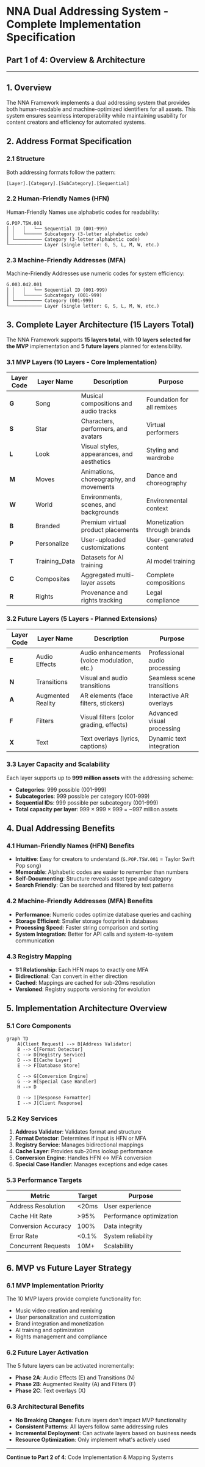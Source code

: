 # NNA Dual Addressing System - Complete Implementation Specification
## Part 1 of 4: Overview & Architecture

---

## 1. Overview

The NNA Framework implements a dual addressing system that provides both human-readable and machine-optimized identifiers for all assets. This system ensures seamless interoperability while maintaining usability for content creators and efficiency for automated systems.

## 2. Address Format Specification

### 2.1 Structure

Both addressing formats follow the pattern:
```
[Layer].[Category].[SubCategory].[Sequential]
```

### 2.2 Human-Friendly Names (HFN)
Human-Friendly Names use alphabetic codes for readability:
```
G.POP.TSW.001
│ │   │   └── Sequential ID (001-999)
│ │   └────── Subcategory (3-letter alphabetic code)
│ └────────── Category (3-letter alphabetic code)  
└──────────── Layer (single letter: G, S, L, M, W, etc.)
```

### 2.3 Machine-Friendly Addresses (MFA)
Machine-Friendly Addresses use numeric codes for system efficiency:
```
G.003.042.001
│ │   │   └── Sequential ID (001-999)
│ │   └────── Subcategory (001-999)
│ └────────── Category (001-999)
└──────────── Layer (single letter: G, S, L, M, W, etc.)
```

## 3. Complete Layer Architecture (15 Layers Total)

The NNA Framework supports **15 layers total**, with **10 layers selected for the MVP** implementation and **5 future layers** planned for extensibility.

### 3.1 MVP Layers (10 Layers - Core Implementation)

| Layer Code | Layer Name | Description | Purpose |
|------------|------------|-------------|---------|
| **G** | Song | Musical compositions and audio tracks | Foundation for all remixes |
| **S** | Star | Characters, performers, and avatars | Virtual performers |
| **L** | Look | Visual styles, appearances, and aesthetics | Styling and wardrobe |
| **M** | Moves | Animations, choreography, and movements | Dance and choreography |
| **W** | World | Environments, scenes, and backgrounds | Environmental context |
| **B** | Branded | Premium virtual product placements | Monetization through brands |
| **P** | Personalize | User-uploaded customizations | User-generated content |
| **T** | Training_Data | Datasets for AI training | AI model training |
| **C** | Composites | Aggregated multi-layer assets | Complete compositions |
| **R** | Rights | Provenance and rights tracking | Legal compliance |

### 3.2 Future Layers (5 Layers - Planned Extensions)

| Layer Code | Layer Name | Description | Purpose |
|------------|------------|-------------|---------|
| **E** | Audio Effects | Audio enhancements (voice modulation, etc.) | Professional audio processing |
| **N** | Transitions | Visual and audio transitions | Seamless scene transitions |
| **A** | Augmented Reality | AR elements (face filters, stickers) | Interactive AR overlays |
| **F** | Filters | Visual filters (color grading, effects) | Advanced visual processing |
| **X** | Text | Text overlays (lyrics, captions) | Dynamic text integration |

### 3.3 Layer Capacity and Scalability

Each layer supports up to **999 million assets** with the addressing scheme:
- **Categories**: 999 possible (001-999)
- **Subcategories**: 999 possible per category (001-999)  
- **Sequential IDs**: 999 possible per subcategory (001-999)
- **Total capacity per layer**: 999 × 999 × 999 = ~997 million assets

## 4. Dual Addressing Benefits

### 4.1 Human-Friendly Names (HFN) Benefits
- **Intuitive**: Easy for creators to understand (`G.POP.TSW.001` = Taylor Swift Pop song)
- **Memorable**: Alphabetic codes are easier to remember than numbers
- **Self-Documenting**: Structure reveals asset type and category
- **Search Friendly**: Can be searched and filtered by text patterns

### 4.2 Machine-Friendly Addresses (MFA) Benefits
- **Performance**: Numeric codes optimize database queries and caching
- **Storage Efficient**: Smaller storage footprint in databases
- **Processing Speed**: Faster string comparison and sorting
- **System Integration**: Better for API calls and system-to-system communication

### 4.3 Registry Mapping
- **1:1 Relationship**: Each HFN maps to exactly one MFA
- **Bidirectional**: Can convert in either direction
- **Cached**: Mappings are cached for sub-20ms resolution
- **Versioned**: Registry supports versioning for evolution

## 5. Implementation Architecture Overview

### 5.1 Core Components

```mermaid
graph TD
    A[Client Request] --> B[Address Validator]
    B --> C[Format Detector]
    C --> D[Registry Service]
    D --> E[Cache Layer]
    E --> F[Database Store]
    
    C --> G[Conversion Engine]
    G --> H[Special Case Handler]
    H --> D
    
    D --> I[Response Formatter]
    I --> J[Client Response]
```

### 5.2 Key Services

1. **Address Validator**: Validates format and structure
2. **Format Detector**: Determines if input is HFN or MFA
3. **Registry Service**: Manages bidirectional mappings
4. **Cache Layer**: Provides sub-20ms lookup performance
5. **Conversion Engine**: Handles HFN ↔ MFA conversion
6. **Special Case Handler**: Manages exceptions and edge cases

### 5.3 Performance Targets

| Metric | Target | Purpose |
|--------|--------|---------|
| Address Resolution | <20ms | User experience |
| Cache Hit Rate | >95% | Performance optimization |
| Conversion Accuracy | 100% | Data integrity |
| Error Rate | <0.1% | System reliability |
| Concurrent Requests | 10M+ | Scalability |

## 6. MVP vs Future Layer Strategy

### 6.1 MVP Implementation Priority
The 10 MVP layers provide complete functionality for:
- Music video creation and remixing
- User personalization and customization  
- Brand integration and monetization
- AI training and optimization
- Rights management and compliance

### 6.2 Future Layer Activation
The 5 future layers can be activated incrementally:
- **Phase 2A**: Audio Effects (E) and Transitions (N)
- **Phase 2B**: Augmented Reality (A) and Filters (F)  
- **Phase 2C**: Text overlays (X)

### 6.3 Architectural Benefits
- **No Breaking Changes**: Future layers don't impact MVP functionality
- **Consistent Patterns**: All layers follow same addressing rules
- **Incremental Deployment**: Can activate layers based on business needs
- **Resource Optimization**: Only implement what's actively used

---

**Continue to Part 2 of 4**: Code Implementation & Mapping Systems